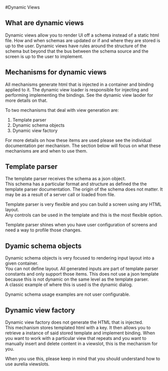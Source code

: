 #Dynamic Views

## What are dynamic views
Dynamic views allow you to render UI off a schema instead of a static html file.
How and when schemas are updated or if and where they are stored is up to the user.
Dynamic views have rules around the structure of the schema but beyond that the bus between the schema source and the screen is up to the user to implement.

## Mechanisms for dynamic views
All mechanisms generate html that is injected in a container and binding applied to it.
The dynamic view loader is responsible for injecting and performing implementing the bindings. See the dynamic view laoder for more details on that.

To two mechanisms that deal with view generation are:
1. Template parser
1. Dynamic schema objects
1. Dynamic view factory

For more details on how these items are used please see the individual documentation per mechanism.
The section below will focus on what these mechanisms are and when to use them.

## Template parser
The template parser receives the schema as a json object.  
This schema has a particular format and structure as defined the the template parser documentation.
The origin of the schema does not matter. It may be as a result of a server call or loaded from file.  

Template parser is very flexible and you can build a screen using any HTML layout.  
Any controls can be used in the template and this is the most flexible option.

Template parser shines when you have user configuration of screens and need a way to profile those changes.

## Dyamic schema objects
Dynamic schema objects is very focused to rendering input layout into a given container.  
You can not define layout. All generated inputs are part of template parser constants and only support those items.
This does not use a json template because this is not dynamic on the same level as the template parser.  
A classic example of where this is used is the dynamic dialog.  

Dynamic schema usage examples are not user configurable.

## Dynamic view factory
Dynamic view factory does not generate the HTML that is injected.  
This mechanism stores templated html with a key. It then allows you to retrieve a instance of said stored template and implement binding.
When you want to work with a particular view that repeats and you want to manually insert and delete content in a viewslot, this is the mechanism for you.

When you use this, please keep in mind that you should understand how to use aurelia viewslots.